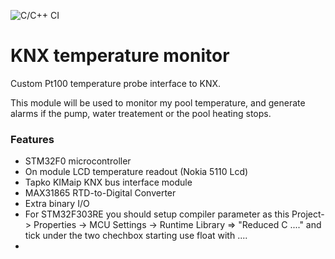 ![C/C++ CI](https://github.com/4ilo/knx-temperature-monitor/workflows/C/C++%20CI/badge.svg)

# KNX temperature monitor

Custom Pt100 temperature probe interface to KNX.

This module will be used to monitor my pool temperature, and generate alarms if the pump, water treatement or the pool heating stops.


### Features
- STM32F0 microcontroller
- On module LCD temperature readout (Nokia 5110 Lcd)
- Tapko KIMaip KNX bus interface module
- MAX31865 RTD-to-Digital Converter
- Extra binary I/O 
- For STM32F303RE you should setup compiler parameter as this Project-> Properties -> MCU Settings -> Runtime Library => "Reduced C ...." and tick under the two chechbox starting use float with ....
- 
